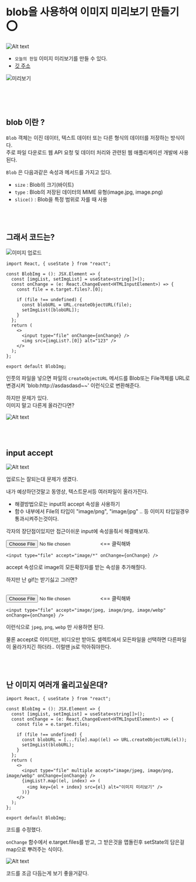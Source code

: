 # blob을 사용하여 이미지 미리보기 만들기 ⭕

![Alt text](../images/canIReactBG/%EB%8B%B9%EC%8B%A0%EB%8F%84%ED%95%A0%EC%88%98%EC%9E%88%EB%8B%A4%EB%A6%AC%EC%95%A1%ED%8A%B8.png)

- `오늘의 한일` 이미지 미리보기를 만들 수 있다.
- [깃 주소](https://github.com/muzi55/blob_imgPreview)

![미리보기](images/0923/blob4.gif)

<br/>
<br/>
<br/>

## blob 이란 ?

`Blob` 객체는 이진 데이터, 텍스트 데이터 또는 다른 형식의 데이터를 저장하는 방식이다.<br/>
주로 파일 다운로드 웹 API 요청 및 데이터 처리와 관련된 웹 애플리케이션 개발에 사용된다.

`Blob` 은 다음과같은 속성과 메서드를 가지고 있다.

- `size` : Blob의 크기(바이트)
- `type` : Blob의 저장된 데이터의 MIME 유형(image.jpg, image.png)
- `slice()` : Blob을 특정 범위로 자를 때 사용

<br/>
<br/>

## 그래서 코드는?

![이미지 업로드](images/0923/blob1.gif)

```tsx
import React, { useState } from "react";

const BlobImg = (): JSX.Element => {
  const [imgList, setImgList] = useState<string[]>();
  const onChange = (e: React.ChangeEvent<HTMLInputElement>) => {
    const file = e.target.files?.[0];

    if (file !== undefined) {
      const blobURL = URL.createObjectURL(file);
      setImgList([blobURL]);
    }
  };
  return (
    <>
      <input type="file" onChange={onChange} />
      <img src={imgList?.[0]} alt="123" />
    </>
  );
};

export default BlobImg;
```

인풋의 파일을 넣으면 파일의 `createObjectURL` 메서드를 Blob또는 File객체를 URL로 변경시켜 'blob:http://asdasdasd~~' 이런식으로 변환해준다.

하지만 문제가 있다.<br/>
이미지 말고 다른게 올라간다면?

![Alt text](images/0923/blob2.gif)

<br/>
<br/>

## input accept

![Alt text](images/0923/blob3.gif)

업로드는 잘되는대 문제가 생겼다.

내가 예상하던것말고 동영상, 텍스트문서등 여러파일이 올라가진다.

- 해결방법으로는 input의 accept 속성을 사용하기
- 함수 내부에서 File의 타입이 "image/png", "image/jpg" .. 등 이미지 타입일경우 통과시켜주는것이다.

각자의 장단점이있지만 접근이쉬운 input에 속성을줘서 해결해보자.

<input type="file" accept="image/*"/> <span><== 클릭해봐</span>

```tsx
<input type="file" accept="image/*" onChange={onChange} />
```

accept 속성으로 image의 모든확장자를 받는 속성을 추가해줬다.

하지만 난 gif는 받기싫고 그러면?
<br/>
<br/>

<input type="file" accept="image/jpeg, image/png, image/webp"/> <span><== 클릭해봐</span>

```tsx
<input type="file" accept="image/jpeg, image/png, image/webp" onChange={onChange} />
```

이런식으로 `jpeg`, `png`, `webp` 만 사용하면 된다.

물론 accept로 이미지만, 비디오만 받아도 셀렉트에서 모든파일을 선택하면 다른파일이 올라가지긴 하더라.. 이럴땐 js로 막아줘야한다.

<br/>
<br/>

## 난 이미지 여러개 올리고싶은대?

```tsx
import React, { useState } from "react";

const BlobImg = (): JSX.Element => {
  const [imgList, setImgList] = useState<string[]>();
  const onChange = (e: React.ChangeEvent<HTMLInputElement>) => {
    const file = e.target.files;

    if (file !== undefined) {
      const blobURL = [...file].map((el) => URL.createObjectURL(el));
      setImgList(blobURL);
    }
  };
  return (
    <>
      <input type="file" multiple accept="image/jpeg, image/png, image/webp" onChange={onChange} />
      {imgList?.map((el, index) => (
        <img key={el + index} src={el} alt="이미지 미리보기" />
      ))}
    </>
  );
};

export default BlobImg;
```

코드를 수정했다.

`onChange` 함수에서 e.target.files를 받고, 그 받은것을 맵돌린후 setState의 담은걸 map으로 뿌려주는 식이다.

![Alt text](images/0923/blob4.gif)

코드를 조금 다듬는게 보기 좋을거같다.
